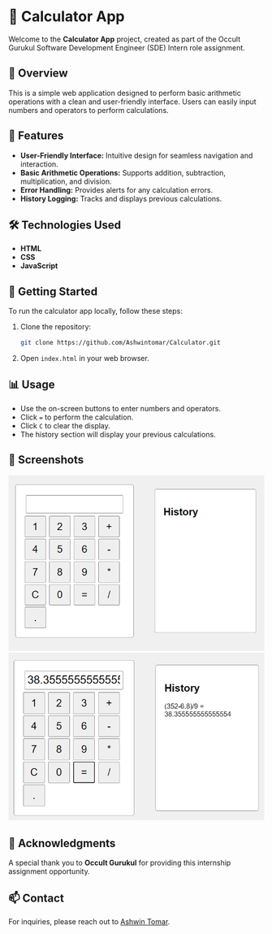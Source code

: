 
# 🧮 Calculator App

Welcome to the **Calculator App** project, created as part of the Occult Gurukul Software Development Engineer (SDE) Intern role assignment.

## 📖 Overview

This is a simple web application designed to perform basic arithmetic operations with a clean and user-friendly interface. Users can easily input numbers and operators to perform calculations.

## 🚀 Features

- **User-Friendly Interface:** Intuitive design for seamless navigation and interaction.
- **Basic Arithmetic Operations:** Supports addition, subtraction, multiplication, and division.
- **Error Handling:** Provides alerts for any calculation errors.
- **History Logging:** Tracks and displays previous calculations.

## 🛠️ Technologies Used

- **HTML**
- **CSS**
- **JavaScript**

## 🏁 Getting Started

To run the calculator app locally, follow these steps:

1. Clone the repository:
   ```bash
   git clone https://github.com/Ashwintomar/Calculator.git
   ```
   
2. Open `index.html` in your web browser.

## 📊 Usage

- Use the on-screen buttons to enter numbers and operators.
- Click `=` to perform the calculation.
- Click `C` to clear the display.
- The history section will display your previous calculations.

## 📸 Screenshots

![Calculator App](screenshots/app_basic.png)
![History](screenshots/calculations.png)

## 🙏 Acknowledgments

A special thank you to **Occult Gurukul** for providing this internship assignment opportunity.

## 📫 Contact

For inquiries, please reach out to [Ashwin Tomar](mailto:ashwintomar04@gmail.com).
